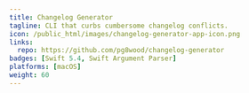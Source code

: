 ```yaml
---
title: Changelog Generator
tagline: CLI that curbs cumbersome changelog conflicts.
icon: /public_html/images/changelog-generator-app-icon.png
links:
  repo: https://github.com/pg8wood/changelog-generator
badges: [Swift 5.4, Swift Argument Parser]
platforms: [macOS]
weight: 60
---
```

